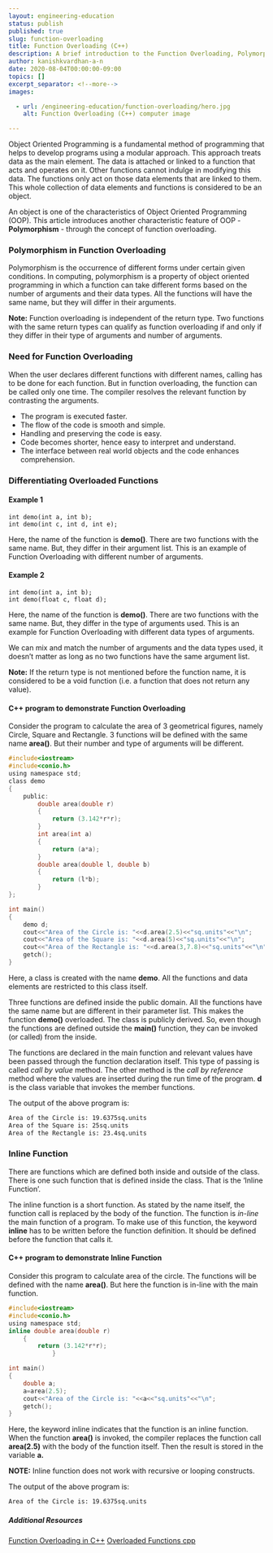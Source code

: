```yaml
---
layout: engineering-education
status: publish
published: true
slug: function-overloading
title: Function Overloading (C++)
description: A brief introduction to the Function Overloading, Polymorphism and Inline functions with code snippets. Object Oriented Programming is a fundamental method of programming which helps to develop programs using a modular approach.
author: kanishkvardhan-a-n
date: 2020-08-04T00:00:00-09:00
topics: []
excerpt_separator: <!--more-->
images:

  - url: /engineering-education/function-overloading/hero.jpg
    alt: Function Overloading (C++) computer image

---
```

Object Oriented Programming is a fundamental method of programming that helps to develop programs using a modular approach. This approach treats data as the main element. The data is attached or linked to a function that acts and operates on it. Other functions cannot indulge in modifying this data. The functions only act on those data elements that are linked to them. This whole collection of data elements and functions is considered to be an object.
<!--more-->

An object is one of the characteristics of Object Oriented Programming (OOP). This article introduces another characteristic feature of OOP - **Polymorphism** -  through the concept of function overloading.

### Polymorphism in Function Overloading
Polymorphism is the occurrence of different forms under certain given conditions. In computing, polymorphism is a property of object oriented programming in which a function can take different forms based on the number of arguments and their data types. All the functions will have the same name, but they will differ in their arguments.

**Note:** Function overloading is independent of the return type. Two functions with the same return types can qualify as function overloading if and only if they differ in their type of arguments and number of arguments.

### Need for Function Overloading
When the user declares different functions with different names, calling has to be done for each function. But in function overloading, the function can be called only one time. The compiler resolves the relevant function by contrasting the arguments.
- The program is executed faster.
- The flow of the code is smooth and simple.
- Handling and preserving the code is easy.
- Code becomes shorter, hence easy to interpret and understand.
- The interface between real world objects and the code enhances comprehension.

### Differentiating Overloaded Functions
#### Example 1
```
int demo(int a, int b);
int demo(int c, int d, int e);
```

Here, the name of the function is **demo()**. There are two functions with the same name. But, they differ in their argument list. This is an example of Function Overloading with different number of arguments.

#### Example 2
```
int demo(int a, int b);
int demo(float c, float d);
```
Here, the name of the function is **demo()**. There are two functions with the same name. But, they differ in the type of arguments used. This is an example for Function Overloading with different data types of arguments.

We can mix and match the number of arguments and the data types used, it doesn’t matter as long as no two functions have the same argument list.

**Note:** If the return type is not mentioned before the function name, it is considered to be a void function (i.e. a function that does not return any value).

#### C++ program to demonstrate Function Overloading
Consider the program to calculate the area of 3 geometrical figures, namely Circle, Square and Rectangle. 3 functions will be defined with the same name **area()**. But their number and type of arguments will be different.

```C
#include<iostream>
#include<conio.h>
using namespace std;
class demo
{
	public:
		double area(double r)
		{
			return (3.142*r*r);
        }
        int area(int a)
		{
			return (a*a);
        }
        double area(double l, double b)
		{
			return (l*b);
        }
};

int main()
{
	demo d;
	cout<<"Area of the Circle is: "<<d.area(2.5)<<"sq.units"<<"\n";
	cout<<"Area of the Square is: "<<d.area(5)<<"sq.units"<<"\n";
	cout<<"Area of the Rectangle is: "<<d.area(3,7.8)<<"sq.units"<<"\n";
	getch();
}
```

Here, a class is created with the name **demo**. All the functions and data elements are restricted to this class itself.

Three functions are defined inside the public domain. All the functions have the same name but are different in their parameter list. This makes the function **demo()** overloaded. The class is publicly derived. So, even though the functions are defined outside the **main()** function, they can be invoked (or called) from the inside.

The functions are declared in the main function and relevant values have been passed through the function declaration itself. This type of passing is called *call by value* method. The other method is the *call by reference* method where the values are inserted during the run time of the program. **d** is the class variable that invokes the member functions.   

The output of the above program is:
```bash
Area of the Circle is: 19.6375sq.units
Area of the Square is: 25sq.units
Area of the Rectangle is: 23.4sq.units
```

### Inline Function
There are functions which are defined both inside and outside of the class. There is one such function that is defined inside the class. That is the ‘Inline Function’.

The inline function is a short function. As stated by the name itself, the function call is replaced by the body of the function. The function is *in-line* the main function of a program. To make use of this function, the keyword **inline** has to be written before the function definition. It should be defined before the function that calls it.

#### C++ program to demonstrate Inline Function
Consider this program to calculate area of the circle. The functions will be defined with the name **area()**. But here the function is in-line with the main function.

```C
#include<iostream>
#include<conio.h>
using namespace std;
inline double area(double r)
	{
		return (3.142*r*r);
        	}

int main()
{
	double a;
    a=area(2.5);
	cout<<"Area of the Circle is: "<<a<<"sq.units"<<"\n";
	getch();
}
```

Here, the keyword inline indicates that the function is an inline function. When the function **area()** is invoked, the compiler replaces the function call **area(2.5)** with the body of the function itself. Then the result is stored in the variable **a.**

**NOTE:** Inline function does not work with recursive or looping constructs.

The output of the above program is:
```bash
Area of the Circle is: 19.6375sq.units
```

##### Additional Resources
[Function Overloading in C++](https://www.geeksforgeeks.org/function-overloading-c/)
[Overloaded Functions cpp](https://beginnersbook.com/2017/08/cpp-function-overloading/)
